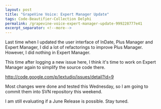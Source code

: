 ```yaml
---
layout: post
title: "GrapeVine Voice: Expert Manager Update"
tags: Code-Beautifier-Collection Delphi
permalink: /grapevine-voice-expert-manager-update-999228777e41
excerpt_separator: <!--more-->
---
```

Last time when I updated the user interface of InDate, Plus Manager and Expert Manager, I did a lot of refactorings to improve Plus Manager. However, I did nothing in Expert Manager.

This time after logging a new issue here, I think it's time to work on Expert Manager again to simplify the source code there.

http://code.google.com/p/lextudio/issues/detail?id=9

Most changes were done and tested this Wednesday, so I am going to commit them into SVN repository this weekend.

I am still evaluating if a June Release is possible. Stay tuned.
<!--more-->